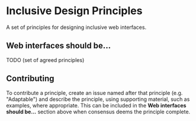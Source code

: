 # Inclusive Design Principles

A set of principles for designing inclusive web interfaces.

## Web interfaces should be...

TODO (set of agreed principles)

## Contributing

To contribute a principle, create an issue named after that principle (e.g. "Adaptable") and describe the principle, using supporting material, such as examples, where appropriate. This can be included in the **Web interfaces should be...** section above when consensus deems the principle complete.
